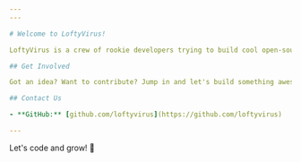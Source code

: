 ```yaml
---
---

# Welcome to LoftyVirus!

LoftyVirus is a crew of rookie developers trying to build cool open-source projects. We keep it simple, we keep it fun, and we learn as we go.

## Get Involved

Got an idea? Want to contribute? Jump in and let's build something awesome together!

## Contact Us

- **GitHub:** [github.com/loftyvirus](https://github.com/loftyvirus)

---
```


Let's code and grow! 🚀

